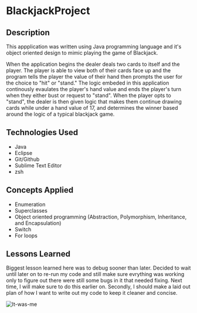 # BlackjackProject
## Description
This appplication was written using Java programming language and it's object oriented design to mimic playing the game of Blackjack. 

When the application begins the dealer deals two cards to itself and the player. The player is able to view both of their cards face up and the program tells the player the value of their hand then prompts the user for the choice to "hit" or "stand." The logic embeded in this application continously evaulates the player's hand value and ends the player's turn when they either bust or request to "stand". When the player opts to "stand", the dealer is then given logic that makes them continue drawing cards while under a hand value of 17, and determines the winner based around the logic of a typical blackjack game.

## Technologies Used
 - Java
 - Eclipse
 - Git/Github
 - Sublime Text Editor
 - zsh

  ## Concepts Applied
 - Enumeration
 - Superclasses
 - Object oriented programming  (Abstraction, Polymorphism, Inheritance, and Encapsulation)
 - Switch
 - For loops

 ## Lessons Learned
Biggest lesson learned here was to debug sooner than later. Decided to wait until later on to re-run my code and still make sure evrything was working only to figure out there were still some bugs in it that needed fixing. Next time, I will make sure to do this earlier on. Secondly, I should make a laid out plan of how I want to write out my code to keep it cleaner and concise.

![It-was-me](https://github.com/user-attachments/assets/eae30a77-c6a4-4103-a8ac-2dd0565f859e)
